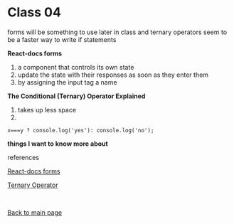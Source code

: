 # Class 04

forms will be something to use later in class and ternary operators seem to be a faster way to write if statements

**React-docs forms**
1. a component that controls its own state
2. update the state with their responses as soon as they enter them
3. by assigning the input tag a name

**The Conditional (Ternary) Operator Explained**
1. takes up less space
2. 

```
x===y ? console.log('yes'): console.log('no');
```

**things I want to know more about**

references

[React-docs forms](https://reactjs.org/docs/forms.html)

[Ternary Operator](https://codeburst.io/javascript-the-conditional-ternary-operator-explained-cac7218beeff)

<br>

[Back to main page](https://vadengrey.github.io/reading-notes/)